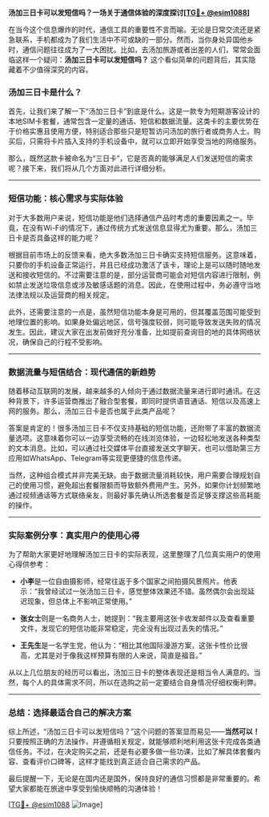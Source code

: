 **汤加三日卡可以发短信吗？一场关于通信体验的深度探讨[[TG💪+ @esim1088](https://t.me/s/esim1088)]**

在当今这个信息爆炸的时代，通信工具的重要性不言而喻。无论是日常交流还是紧急联系，手机都成为了我们生活中不可或缺的一部分。然而，当你身处异国他乡时，通信问题往往成为了一大困扰。比如，去汤加旅游或者出差的人们，常常会面临这样一个疑问：**汤加三日卡可以发短信吗？** 这个看似简单的问题背后，其实隐藏着不少值得深究的内容。

### 汤加三日卡是什么？

首先，让我们来了解一下“汤加三日卡”到底是什么。这是一款专为短期游客设计的本地SIM卡套餐，通常包含一定量的通话、短信和数据流量。这类卡的主要优势在于价格实惠且使用方便，特别适合那些只是短暂访问汤加的旅行者或商务人士。购买后，只需将卡片插入支持的手机设备中，就可以立即开始享受当地的网络服务。

那么，既然这款卡被命名为“三日卡”，它是否真的能够满足人们发送短信的需求呢？接下来，我们将从几个方面对此进行详细分析。

---

### 短信功能：核心需求与实际体验

对于大多数用户来说，短信功能是他们选择通信产品时考虑的重要因素之一。毕竟，在没有Wi-Fi的情况下，通过传统方式发送信息显得尤为重要。那么，汤加三日卡是否具备这样的能力呢？

根据目前市场上的反馈来看，绝大多数汤加三日卡确实支持短信服务。这意味着，只要你的手机设备正常运行，并且已经成功激活了该卡，理论上是可以随时随地发送和接收短信的。不过需要注意的是，部分运营商可能会对短信内容进行限制，例如禁止发送垃圾信息或涉及敏感话题的消息。因此，在使用过程中，务必遵守当地法律法规以及运营商的相关规定。

此外，还需要注意的一点是，虽然短信功能本身是可用的，但其覆盖范围可能受到地理位置的影响。如果身处偏远地区，信号强度较弱，则可能导致发送失败的情况发生。因此，建议大家在出发前做好充分准备，比如提前查询目的地的具体网络状况，确保自己的行程不受影响。

---

### 数据流量与短信结合：现代通信的新趋势

随着移动互联网的发展，越来越多的人倾向于通过数据流量来进行即时通讯。在这种背景下，许多运营商推出了融合型套餐，即同时提供语音通话、短信以及高速上网的服务。那么，汤加三日卡是否也属于此类产品呢？

答案是肯定的！很多汤加三日卡不仅支持基础的短信功能，还附带了丰富的数据流量选项。这意味着你可以一边享受流畅的在线浏览体验，一边轻松地发送各种类型的文本消息。比如，可以通过社交媒体平台直接发送文字聊天，也可以借助第三方应用如WhatsApp、Telegram等实现更便捷的信息传递。

当然，这种组合模式并非完美无缺。由于数据流量消耗较快，用户需要合理规划自己的使用习惯，避免超出套餐限额而导致额外费用产生。另外，如果你计划频繁地通过视频通话等方式联络亲友，则最好事先确认所选套餐是否足够支撑这些高耗能的操作。

---

### 实际案例分享：真实用户的使用心得

为了帮助大家更好地理解汤加三日卡的实际表现，这里整理了几位真实用户的使用心得供参考：

- **小李**是一位自由摄影师，经常往返于多个国家之间拍摄风景照片。他表示：“我曾经试过一张汤加三日卡，感觉整体效果还不错。虽然偶尔会出现延迟现象，但总体上不影响正常使用。”
  
- **张女士**则是一名商务人士，她提到：“我主要用这张卡收发邮件以及查看重要文件，发现它的短信功能非常稳定，完全没有出现过丢失的情况。”

- **王先生**是一名学生党，他认为：“相比其他国际漫游方案，这张卡性价比很高，尤其是对于像我这样预算有限的人来说，简直是福音。”

从以上几位朋友的经历可以看出，汤加三日卡的整体表现还是相当令人满意的。当然，每个人的具体需求不同，所以在选购之前一定要结合自身情况仔细权衡利弊。

---

### 总结：选择最适合自己的解决方案

综上所述，“汤加三日卡可以发短信吗？”这个问题的答案显而易见——**当然可以！** 只要按照正确的方法操作，并遵循相关规定，就能够顺利地利用这张卡完成各类通信任务。不过，在决定购买之前，还是有必要多做一些功课，比如了解具体套餐内容、查看评价口碑等，这样才能找到真正适合自己需求的产品。

最后提醒一下，无论是在国内还是国外，保持良好的通信习惯都是非常重要的。希望大家都能在旅途中享受到愉快顺畅的沟通体验！ 

[[TG💪+ @esim1088](https://t.me/s/esim1088) ![Image](https://i.postimg.cc/4NQfJmqS/Snipaste-2025-05-13-00-14-12.png)]